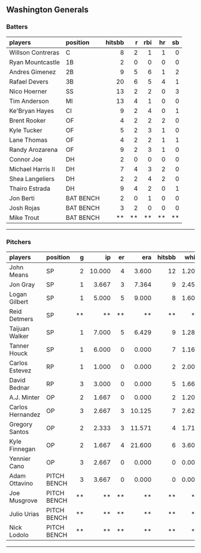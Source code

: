 ## Washington Generals

### Batters

 
|players           |position  | hitsbb|  r| rbi| hr| sb| 
|:-----------------|:---------|------:|--:|---:|--:|--:| 
|Willson Contreras |C         |      8|  2|   1|  1|  0| 
|Ryan Mountcastle  |1B        |      2|  0|   0|  0|  0| 
|Andres Gimenez    |2B        |      9|  5|   6|  1|  2| 
|Rafael Devers     |3B        |     20|  6|   5|  4|  1| 
|Nico Hoerner      |SS        |     13|  2|   2|  0|  3| 
|Tim Anderson      |MI        |     13|  4|   1|  0|  0| 
|Ke'Bryan Hayes    |CI        |      9|  2|   4|  0|  1| 
|Brent Rooker      |OF        |      4|  2|   2|  2|  0| 
|Kyle Tucker       |OF        |      5|  2|   3|  1|  0| 
|Lane Thomas       |OF        |      4|  2|   2|  1|  1| 
|Randy Arozarena   |OF        |      9|  2|   3|  1|  0| 
|Connor Joe        |DH        |      2|  0|   0|  0|  0| 
|Michael Harris II |DH        |      7|  4|   3|  2|  0| 
|Shea Langeliers   |DH        |      2|  2|   4|  2|  0| 
|Thairo Estrada    |DH        |      9|  4|   2|  0|  1| 
|Jon Berti         |BAT BENCH |      2|  0|   1|  0|  0| 
|Josh Rojas        |BAT BENCH |      3|  2|   0|  0|  0| 
|Mike Trout        |BAT BENCH |     **| **|  **| **| **| 


* * *

### Pitchers

 
|players          |position    |  g|     ip| er|    era| hitsbb|  whip| so|  w| sv| 
|:----------------|:-----------|--:|------:|--:|------:|------:|-----:|--:|--:|--:| 
|John Means       |SP          |  2| 10.000|  4|  3.600|     12| 1.200|  2|  0|  0| 
|Jon Gray         |SP          |  1|  3.667|  3|  7.364|      9| 2.455|  3|  0|  0| 
|Logan Gilbert    |SP          |  1|  5.000|  5|  9.000|      8| 1.600|  6|  0|  0| 
|Reid Detmers     |SP          | **|     **| **|     **|     **|    **| **| **| **| 
|Taijuan Walker   |SP          |  1|  7.000|  5|  6.429|      9| 1.286|  3|  0|  0| 
|Tanner Houck     |SP          |  1|  6.000|  0|  0.000|      7| 1.167|  7|  1|  0| 
|Carlos Estevez   |RP          |  1|  1.000|  0|  0.000|      2| 2.000|  2|  0|  0| 
|David Bednar     |RP          |  3|  3.000|  0|  0.000|      5| 1.667|  4|  0|  3| 
|A.J. Minter      |OP          |  2|  1.667|  0|  0.000|      2| 1.200|  5|  0|  0| 
|Carlos Hernandez |OP          |  3|  2.667|  3| 10.125|      7| 2.625|  1|  0|  1| 
|Gregory Santos   |OP          |  2|  2.333|  3| 11.571|      4| 1.714|  2|  0|  1| 
|Kyle Finnegan    |OP          |  2|  1.667|  4| 21.600|      6| 3.600|  1|  0|  0| 
|Yennier Cano     |OP          |  3|  2.667|  0|  0.000|      0| 0.000|  1|  0|  1| 
|Adam Ottavino    |PITCH BENCH |  3|  3.667|  0|  0.000|      0| 0.000|  5|  0|  2| 
|Joe Musgrove     |PITCH BENCH | **|     **| **|     **|     **|    **| **| **| **| 
|Julio Urias      |PITCH BENCH | **|     **| **|     **|     **|    **| **| **| **| 
|Nick Lodolo      |PITCH BENCH | **|     **| **|     **|     **|    **| **| **| **| 


* * *


